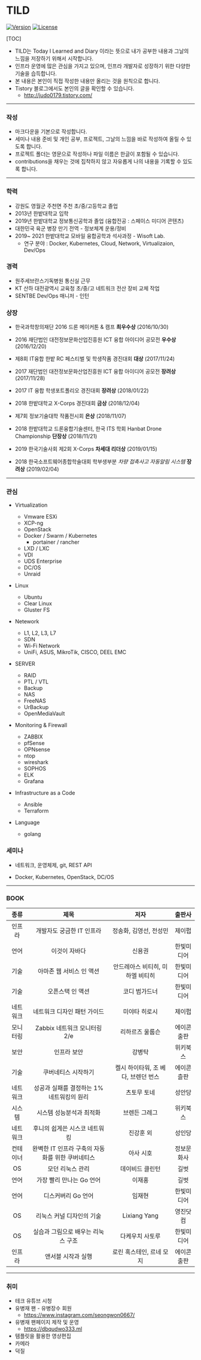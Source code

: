 # TILD 

[![Version](https://img.shields.io/badge/version-2019.08.15-red.svg)](./CHANGELOG)  [![License](https://img.shields.io/github/license/mashape/apistatus.svg)](./LICENSE)



[TOC]



* TILD는 Today I Learned and Diary 이라는 뜻으로 내가 공부한 내용과 그날의 느낌을 저장하기 위해서 시작합니다. 
* 인프라 운영에 많은 관심을 가지고 있으며, 인프라 개발자로 성장하기 위한 다양한 기술을 습득합니다. 
* 본 내용은 본인이 직접 작성한 내용만 올리는 것을 원칙으로 합니다. 
* Tistory 블로그에서도 본인의 글을 확인할 수 있습니다. 
  * http://judo0179.tistory.com/

---

### 작성 

* 마크다운을 기본으로 작성합니다. 
* 세미나 내용 준비 및 개인 공부, 프로젝트, 그날의 느낌을 바로 작성하여 올릴 수 있도록 합니다. 
* 프로젝트 폴더는 영문으로 작성하나 파일 이름은 한글이 포함될 수 있습니다. 
* contributions을 채우는 것에 집착하지 않고 자유롭게 나의 내용을 기록할 수 있도록 합니다. 

---

### 학력

- 강원도 영월군 주천면 주천 초/중/고등학교 졸업 
- 2013년 한밭대학교 입학 
- 2019년 한밭대학교 정보통신공학과 졸업 (융합전공 : 스페이스 미디어 콘텐츠)
- 대한민국 육군 병장 만기 전역 - 정보체계 운용/정비 
- 2019~ 2021 한밭대학교 모바일 융합공학과 석사과정 - Wisoft Lab.
  - 연구 분야 : Docker, Kubernetes, Cloud, Network, Virtualizaion, Dev/Ops 

### 경력

- 원주세브란스기독병원 통신실 근무 
- KT 산하 대전광역시 교육청 초/중/고 네트워크 전산 장비 교체 작업 
- SENTBE Dev/Ops 매니저 - 인턴



### 상장 

* 한국과학창의재단 2016 드론 메이커톤 & 캠프 **최우수상** (2016/10/30)
* 2016 재단법인 대전정보문화산업진흥원 ICT 융합 아이디어 공모전 **우수상** (2016/12/20)
* 제8회 IT융합 한밭 RC 페스티벌 및 학생작품 경진대회 **대상** (2017/11/24)

* 2017 재단법인 대전정보문화산업진흥원 ICT 융합 아이디어 공모전 **장려상** (2017/11/28)
* 2017 IT 융합 학생포트폴리오 경진대회 **장려상** (2018/01/22)
* 2018 한밭대학교 X-Corps 경진대회 **금상** (2018/12/04)
* 제7회 정보기술대학 작품전시회 **은상** (2018/11/07)
* 2018 한밭대학교 드론융합기술센터, 한국 ITS 학회 Hanbat Drone Championship **단장상** (2018/11/21)

* 2019 한국기술사회 제2회 X-Corps **차세대 리더상** (2019/01/15)
* 2018 한국소프트웨어종합학술대회 학부생부분 *차량 접촉사고 자동알림 시스템*  **장려상** (2019/02/04)

---



### 관심

* Virtualization 
  * Vmware ESXi 
  * XCP-ng
  * OpenStack  
  * Docker / Swarm / Kubernetes
    * portainer / rancher
  * LXD / LXC 
  * VDI
  * UDS Enterprise 
  * DC/OS
  * Unraid
* Linux 
  
  * Ubuntu 
  * Clear Linux
  * Gluster FS
* Netework 
  * L1, L2, L3, L7 
  * SDN 
  * Wi-Fi Network 
  * UniFi, ASUS, MikroTik, CISCO, DEEL EMC
* SERVER 
  * RAID 
  * PTL / VTL 
  * Backup 
  * NAS 
  * FreeNAS
  * UrBackup
  * OpenMediaVault
* Monitoring & Firewall
  * ZABBIX 
  * pfSense 
  * OPNsense
  * ntop 
  * wireshark
  * SOPHOS
  * ELK
  * Grafana 
* Infrastructure as a Code
  * Ansible 
  * Terraform
  
* Language
  * golang



###  세미나 

* 네트워크, 운영체제, git, REST API
  
* Docker, Kubernetes, OpenStack, DC/OS
  
  

---

### BOOK 

|   종류   |                       제목                       |                저자                 |   출판사   |
| :------: | :----------------------------------------------: | :---------------------------------: | :--------: |
|  인프라  |            개발자도 궁금한 IT 인프라             |       정송화, 김영선, 전성민        |   제이펍   |
|   언어   |                  이것이 자바다                   |               신용권                | 한빛미디어 |
|   기술   |             아마존 웹 서비스 인 액션             |  안드레아스 비티히, 미하엘 비티히   | 한빛미디어 |
|   기술   |                 오픈스택 인 액션                 |            코디 범가드너            | 한빛미디어 |
| 네트워크 |           네트워크 디자인 패턴 가이드            |            미야타 히로시            |   제이펍   |
| 모니터링 |           Zabbix 네트워크 모니터링 2/e           |           리하르즈 울룹슨           | 에이콘출판 |
|   보안   |                   인프라 보안                    |               강병탁                |  위키북스  |
|   기술   |               쿠버네티스 시작하기                | 켈시 하이타워, 조 베다, 브렌던 번스 | 에이콘츨판 |
| 네트워크 |    성공과 실패를 결정하는 1% 네트워킹의 원리     |             츠토무 토네             |   성안당   |
|  시스템  |             시스템 성능분석과 최적화             |            브렌든 그레그            |  위키북스  |
| 네트워크 |          후니의 쉽게쓴 시스코 네트워킹           |              진강훈 외              |   성인당   |
| 컨테이너 | 완벽한 IT 인프라 구축의 자동화를 위한 쿠버네티스 |              아사 시호              | 정보문화사 |
|    OS    |                 모던 리눅스 관리                 |           데이비드 클린턴           |    길벗    |
|   언어   |             가장 빨리 만나는 Go 언어             |               이재홍                |    길벗    |
|   언어   |                디스커버리 Go 언어                |               임재현                | 한빛미디어 |
|    OS    |            리눅스 커널 디자인의 기술             |            Lixiang Yang             |  영진닷컴  |
|    OS    |        실습과 그림으로 배우는 리눅스 구조        |           다케우치 사토루           | 한빛미디어 |
|  인프라  |                앤서블 시작과 실행                |      로린 혹스테인, 르네 모지       | 에이콘출판 |

----



### 취미 

* 테크 유튜브 시청 
* 유병재 팬 - 유병장수 회원
  * https://www.instagram.com/seongwon0667/
* 유병재 팬페이지 제작 및 운영 
  * https://dbqudwo333.ml
* 템플릿을 활용한 영상편집
* 카메라 
* 덕질
